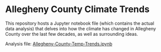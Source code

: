 # Allegheny County Climate Trends

This repository hosts a Jupyter notebook file (which contains the actual data analysis) that delves into how the climate has changed in Allegheny County over the last few decades, as well as surrounding ideas.

Analysis file: [Allegheny-County-Temp-Trends.ipynb](Allegheny-County-Temp-Trends.ipynb)